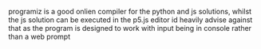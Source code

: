 programiz is a good onlien compiler for the python and js solutions, whilst the js solution can be executed in the p5.js editor id heavily advise against that as the program is designed to work with input being in console rather than a web prompt
